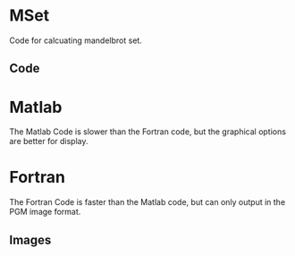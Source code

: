 # MSet
Code for calcuating mandelbrot set.
## Code
# Matlab
The Matlab Code is slower than the Fortran code, but the graphical options are better for display.
# Fortran
The Fortran Code is faster than the Matlab code, but can only output in the PGM image format.
## Images
